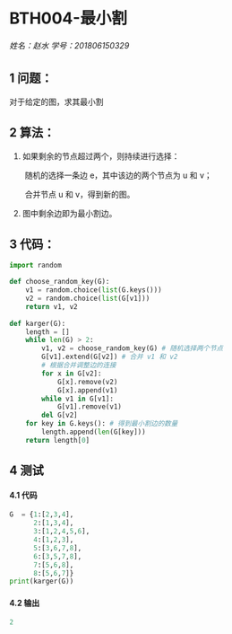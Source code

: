 # BTH004-最小割

###### 姓名：赵水 学号：201806150329

## 1 问题：

对于给定的图，求其最小割

## 2 算法：

1. 如果剩余的节点超过两个，则持续进⾏选择：

   ​ 随机的选择⼀条边 e，其中该边的两个节点为 u 和 v；

   ​ 合并节点 u 和 v，得到新的图。

2. 图中剩余边即为最⼩割边。

## 3 代码：

```python
import random

def choose_random_key(G):
    v1 = random.choice(list(G.keys()))
    v2 = random.choice(list(G[v1]))
    return v1, v2
 
def karger(G):
    length = []
    while len(G) > 2:
        v1, v2 = choose_random_key(G) # 随机选择两个节点
        G[v1].extend(G[v2]) # 合并 v1 和 v2
        # 根据合并调整边的连接
        for x in G[v2]:
            G[x].remove(v2)
            G[x].append(v1)
        while v1 in G[v1]:
            G[v1].remove(v1)
        del G[v2]
    for key in G.keys(): # 得到最小割边的数量
        length.append(len(G[key]))
    return length[0]
```

## 4 测试

#### 4.1 代码

```python
G  = {1:[2,3,4],
      2:[1,3,4],
      3:[1,2,4,5,6],
      4:[1,2,3],
      5:[3,6,7,8],
      6:[3,5,7,8],
      7:[5,6,8],
      8:[5,6,7]}
print(karger(G))
```

#### 4.2 输出

```python
2
```

